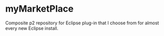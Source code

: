 myMarketPlace
=============

Composite p2 repository for Eclipse plug-in that I choose from for almost every new Eclipse install.
